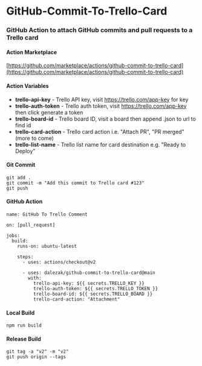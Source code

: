 # GitHub-Commit-To-Trello-Card
### GitHub Action to attach GitHub commits and pull requests to a Trello card

#### Action Marketplace
[https://github.com/marketplace/actions/github-commit-to-trello-card](https://github.com/marketplace/actions/github-commit-to-trello-card)

#### Action Variables
- **trello-api-key** - Trello API key, visit https://trello.com/app-key for key
- **trello-auth-token** - Trello auth token, visit https://trello.com/app-key then click generate a token
- **trello-board-id** - Trello board ID, visit a board then append .json to url to find id
- **trello-card-action** - Trello card action i.e. "Attach PR", "PR merged" (more to come)
- **trello-list-name** - Trello list name for card destination e.g. "Ready to Deploy"

#### Git Commit
```
git add .
git commit -m "Add this commit to Trello card #123"
git push
```

#### GitHub Action
```
name: GitHub To Trello Comment

on: [pull_request]

jobs:
  build:
    runs-on: ubuntu-latest

    steps:
      - uses: actions/checkout@v2

      - uses: dalezak/github-commit-to-trello-card@main
        with:
          trello-api-key: ${{ secrets.TRELLO_KEY }}
          trello-auth-token: ${{ secrets.TRELLO_TOKEN }}
          trello-board-id: ${{ secrets.TRELLO_BOARD }}
          trello-card-action: "Attachment"
```

#### Local Build
```
npm run build
```

#### Release Build
```
git tag -a "v2" -m "v2"
git push origin --tags
```

